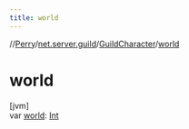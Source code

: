 ```yaml
---
title: world
---
```

//[Perry](../../../index.html)/[net.server.guild](../index.html)/[GuildCharacter](index.html)/[world](world.html)



# world



[jvm]\
var [world](world.html): [Int](https://kotlinlang.org/api/latest/jvm/stdlib/kotlin/-int/index.html)




